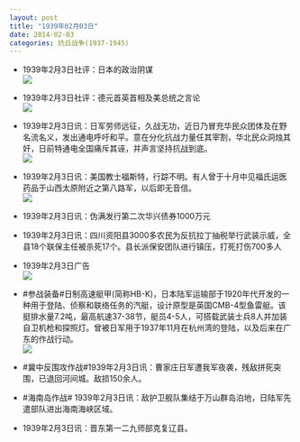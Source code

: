 ```yaml
---
layout: post
title: "1939年02月03日"
date: 2014-02-03
categories: 抗日战争(1937-1945)
---
```


<meta name="referrer" content="no-referrer" />

- 1939年2月3日社评：日本的政治阴谋 <br/><img src="https://ww4.sinaimg.cn/large/aca367d8jw1ed7619sxl0j20ll0xv18z.jpg" />

- 1939年2月3日社评：德元首英首相及美总统之言论 <br/><img src="https://ww4.sinaimg.cn/large/aca367d8jw1ed6jhmfn35j20og0yc7pj.jpg" />

- 1939年2月3日讯：日军劳师远征，久战无功，近日乃冒充华民众团体及在野名流名义，发出通电呼吁和平。意在分化抗战力量任其宰割，华北民众洞烛其奸，日前特通电全国痛斥其诬，并声言坚持抗战到底。 <br/><img src="https://ww2.sinaimg.cn/large/aca367d8jw1ed6hrctproj20f005wjt2.jpg" />

- 1939年2月3日讯：美国教士福斯特，行踪不明。有人曾于十月中见福氏运医药品于山西太原附近之第八路军，以后即无音信。 <br/><img src="https://ww3.sinaimg.cn/large/aca367d8jw1ed6g196mlnj206f0as0tr.jpg" />

- 1939年2月3日讯：伪满发行第二次华兴债券1000万元 

- 1939年2月3日讯：四川资阳县3000多农民为反抗拉丁抽税举行武装示威，全县18个联保主任被杀死17个。县长派保安团队进行镇压，打死打伤700多人 

- 1939年2月3日广告 <br/><img src="https://ww4.sinaimg.cn/large/aca367d8jw1ed60f1xzi8j206m0gwjtb.jpg" />

- #参战装备#日制高速艇甲(简称HB-K)，日本陆军运输部于1920年代开发的一种用于登陆、侦察和联络任务的汽艇，设计原型是英国CMB-4型鱼雷艇。该挺排水量7.2吨，最高航速37-38节，艇员4-5人，可搭载武装士兵8人并加装自卫机枪和探照灯。曾被日军用于1937年11月在杭州湾的登陆，以及后来在广东的作战行动。 <br/><img src="https://ww1.sinaimg.cn/large/aca367d8jw1ed5ynzjjvlj20g40w6dn5.jpg" />

- #冀中反围攻作战#1939年2月3日讯：曹家庄日军遭我军夜袭，残敌拼死突围，已退回河间城。敌损150余人。 

- #海南岛作战# 1939年2月3日讯：敌护卫舰队集结于万山群岛泊地，日陆军先遣部队进出海南海峡区域。 

- 1939年2月3日讯：晋东第一二九师部克复辽县。 

